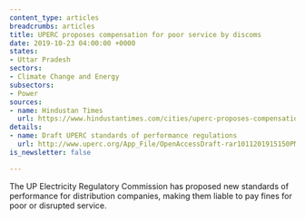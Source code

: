 ```yaml
---
content_type: articles
breadcrumbs: articles
title: UPERC proposes compensation for poor service by discoms
date: 2019-10-23 04:00:00 +0000
states:
- Uttar Pradesh
sectors:
- Climate Change and Energy
subsectors:
- Power
sources:
- name: Hindustan Times
  url: https://www.hindustantimes.com/cities/uperc-proposes-compensation-for-poor-service-by-discoms/story-eQwbKsK0tQdmqOo4bR5COP.html
details:
- name: Draft UPERC standards of performance regulations
  url: http://www.uperc.org/App_File/OpenAccessDraft-rar1011201915150PM.rar
is_newsletter: false

---
```

The UP Electricity Regulatory Commission has proposed new standards of performance for distribution companies, making them liable to pay fines for poor or disrupted service.
